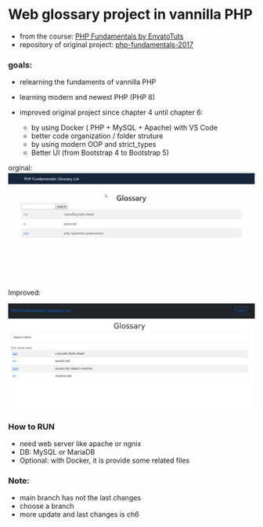 # Web glossary project in vannilla PHP

- from the course: [PHP Fundamentals by EnvatoTuts](https://code.tutsplus.com/courses/php-fundamentals)
- repository of original project: [php-fundamentals-2017 ](https://github.com/tutsplus/php-fundamentals-2017)

### goals:

- relearning the fundaments of vannilla PHP
- learning modern and newest PHP (PHP 8)
- improved original project since chapter 4 until chapter 6:

  - by using Docker ( PHP + MySQL + Apache) with VS Code
  - better code organization / folder struture
  - by using modern OOP and strict_types
  - Better UI (from Bootstrap 4 to Bootstrap 5)

orginal:
![Web Glossary original](/web-glossary-php.png 'Original UI')

Improved:

![Web Glossary improved](/glossary_improved.png 'Improved UI')

### How to RUN

- need web server like apache or ngnix
- DB: MySQL or MariaDB
- Optional: with Docker, it is provide some related files

### Note:

- main branch has not the last changes
- choose a branch
- more update and last changes is ch6
